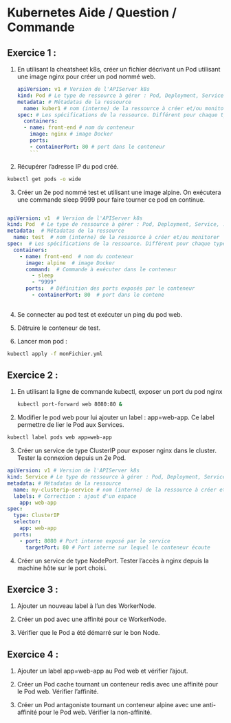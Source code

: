 # Kubernetes Aide / Question / Commande

## Exercice 1 :

1. En utilisant la cheatsheet k8s, créer un fichier décrivant un Pod utilisant une image nginx pour créer un pod nommé web.

   ```yaml
   apiVersion: v1 # Version de l'APIServer k8s
   kind: Pod # Le type de ressource à gérer : Pod, Deployment, Service, ...
   metadata: # Métadatas de la ressource
     name: kuber1 # nom (interne) de la ressource à créer et/ou monitorer
   spec: # Les spécifications de la ressource. Différent pour chaque type de ressource
     containers:
     - name: front-end # nom du conteneur
       image: nginx # image Docker
       ports:
       - containerPort: 80 # port dans le conteneur
       ```
2. Récupérer l’adresse IP du pod créé.

```bash
kubectl get pods -o wide
```

3. Créer un 2e pod nommé test et utilisant une image alpine. On exécutera une commande sleep 9999 pour faire tourner ce pod en continue.

```yaml

apiVersion: v1  # Version de l'APIServer k8s
kind: Pod  # Le type de ressource à gérer : Pod, Deployment, Service, ...
metadata:  # Métadatas de la ressource
  name: test  # nom (interne) de la ressource à créer et/ou monitorer
spec:  # Les spécifications de la ressource. Différent pour chaque type de ressource
  containers:
    - name: front-end  # nom du conteneur
      image: alpine  # image Docker
      command:  # Commande à exécuter dans le conteneur
        - sleep
        - "9999"
      ports:  # Définition des ports exposés par le conteneur
        - containerPort: 80  # port dans le contene
        
```
4. Se connecter au pod test et exécuter un ping du pod web.

5. Détruire le conteneur de test.

6. Lancer mon pod :
```bash
kubectl apply -f monFichier.yml
```

## Exercice 2 :

1. En utilisant la ligne de commande kubectl, exposer un port du pod nginx
   ```bash
   kubectl port-forward web 8080:80 & 
   
   ```
2. Modifier le pod web pour lui ajouter un label : app=web-app. Ce label permettre de
lier le Pod aux Services.
```bash
kubectl label pods web app=web-app
```
3. Créer un service de type ClusterIP pour exposer nginx dans le cluster. Tester la
connexion depuis un 2e Pod.
```yaml
apiVersion: v1 # Version de l'APIServer k8s
kind: Service # Le type de ressource à gérer : Pod, Deployment, Service, ...
metadata: # Métadatas de la ressource
  name: my-clusterip-service # nom (interne) de la ressource à créer et/ou monitorer
  labels: # Correction : ajout d'un espace
    app: web-app
spec:
  type: ClusterIP
  selector:
    app: web-app
  ports:
    - port: 8080 # Port interne exposé par le service
      targetPort: 80 # Port interne sur lequel le conteneur écoute
```

4. Créer un service de type NodePort. Tester l’accès à nginx depuis la machine hôte
sur le port choisi.



## Exercice 3 :
1. Ajouter un nouveau label à l’un des WorkerNode.
   
2. Créer un pod avec une affinité pour ce WorkerNode.
   
3. Vérifier que le Pod a été démarré sur le bon Node.

## Exercice 4 :
1. Ajouter un label app=web-app au Pod web et vérifier l’ajout.
   
2. Créer un Pod cache tournant un conteneur redis avec une affinité pour le Pod web.
Vérifier l’affinité.

3. Créer un Pod antagoniste tournant un conteneur alpine avec une anti-affinité
pour le Pod web. Vérifier la non-affinité.